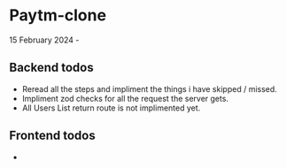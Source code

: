 # Paytm-clone

15 February 2024 -



## Backend todos

* Reread all the steps and impliment the things i have skipped / missed.
* Impliment zod checks for all the request the server gets. 
* All Users List return route is not implimented yet.

## Frontend todos

* 